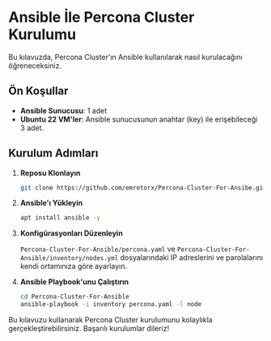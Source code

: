 # Ansible İle Percona Cluster Kurulumu

Bu kılavuzda, Percona Cluster'ın Ansible kullanılarak nasıl kurulacağını öğreneceksiniz.

## Ön Koşullar

- **Ansible Sunucusu**: 1 adet
- **Ubuntu 22 VM'ler**: Ansible sunucusunun anahtar (key) ile erişebileceği 3 adet.

## Kurulum Adımları

1. **Reposu Klonlayın**
   
   ```bash
   git clone https://github.com/emretorx/Percona-Cluster-For-Ansibe.git
   ```

2. **Ansible'ı Yükleyin**

   ```bash
   apt install ansible -y
   ```

3. **Konfigürasyonları Düzenleyin**

   `Percona-Cluster-For-Ansible/percona.yaml` ve `Percona-Cluster-For-Ansible/inventory/nodes.yml` dosyalarındaki IP adreslerini ve parolalarını kendi ortamınıza göre ayarlayın.

4. **Ansible Playbook'unu Çalıştırın**

   ```bash
   cd Percona-Cluster-For-Ansible
   ansible-playbook -i inventory percona.yaml -l node
   ```

Bu kılavuzu kullanarak Percona Cluster kurulumunu kolaylıkla gerçekleştirebilirsiniz. Başarılı kurulumlar dileriz!
